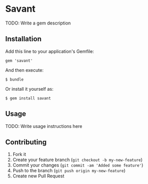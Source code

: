 # Savant

TODO: Write a gem description

## Installation

Add this line to your application's Gemfile:

    gem 'savant'

And then execute:

    $ bundle

Or install it yourself as:

    $ gem install savant

## Usage

TODO: Write usage instructions here

## Contributing

1. Fork it
2. Create your feature branch (`git checkout -b my-new-feature`)
3. Commit your changes (`git commit -am 'Added some feature'`)
4. Push to the branch (`git push origin my-new-feature`)
5. Create new Pull Request

